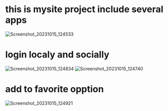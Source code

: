 # this is mysite project include several apps

![Screenshot_20231015_124533](https://github.com/fati-mz/dj4e-coursera-project/assets/84349659/11ffeab1-df82-4942-9da8-62fb32c378f8)
# login localy and socially 
![Screenshot_20231015_124834](https://github.com/fati-mz/dj4e-coursera-project/assets/84349659/dd2ee59e-2afd-4c3d-aebc-7ce73f74b5dc)
![Screenshot_20231015_124740](https://github.com/fati-mz/dj4e-coursera-project/assets/84349659/a24cadc1-a9d7-412f-98af-11de7377a08e)
# add to favorite opption
![Screenshot_20231015_124921](https://github.com/fati-mz/dj4e-coursera-project/assets/84349659/bef80780-4895-4275-bd26-ab7d906faf7b)
